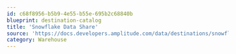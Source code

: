 ```yaml
---
id: c68f8956-b5b9-4e55-b55e-695b2c68840b
blueprint: destination-catalog
title: 'Snowflake Data Share'
source: 'https://docs.developers.amplitude.com/data/destinations/snowflake'
category: Warehouse
---
```

